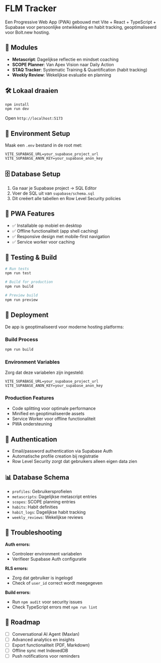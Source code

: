 # FLM Tracker

Een Progressive Web App (PWA) gebouwd met Vite + React + TypeScript + Supabase voor persoonlijke ontwikkeling en habit tracking, geoptimaliseerd voor Bolt.new hosting.

## 🚀 Modules

- **Metascript**: Dagelijkse reflectie en mindset coaching
- **SCOPE Planner**: Van Apex Vision naar Daily Action
- **STAQ Tracker**: Systematic Training & Quantification (habit tracking)
- **Weekly Review**: Wekelijkse evaluatie en planning

## 🛠️ Lokaal draaien

```bash
npm install
npm run dev
```

Open `http://localhost:5173`

## 🔧 Environment Setup

Maak een `.env` bestand in de root met:

```env
VITE_SUPABASE_URL=your_supabase_project_url
VITE_SUPABASE_ANON_KEY=your_supabase_anon_key
```

## 🗄️ Database Setup

1. Ga naar je Supabase project → SQL Editor
2. Voer de SQL uit van `supabase/schema.sql`
3. Dit creëert alle tabellen en Row Level Security policies

## 📱 PWA Features

- ✅ Installable op mobiel en desktop
- ✅ Offline functionaliteit (app shell caching)
- ✅ Responsive design met mobile-first navigation
- ✅ Service worker voor caching

## 🧪 Testing & Build

```bash
# Run tests
npm run test

# Build for production
npm run build

# Preview build
npm run preview
```

## 🚀 Deployment

De app is geoptimaliseerd voor moderne hosting platforms:

### Build Process
```bash
npm run build
```

### Environment Variables
Zorg dat deze variabelen zijn ingesteld:
```
VITE_SUPABASE_URL=your_supabase_project_url
VITE_SUPABASE_ANON_KEY=your_supabase_anon_key
```

### Production Features
- Code splitting voor optimale performance
- Minified en geoptimaliseerde assets
- Service Worker voor offline functionaliteit
- PWA ondersteuning

## 🔐 Authentication

- Email/password authentication via Supabase Auth
- Automatische profile creation bij registratie
- Row Level Security zorgt dat gebruikers alleen eigen data zien

## 📊 Database Schema

- `profiles`: Gebruikersprofielen
- `metascripts`: Dagelijkse metascript entries
- `scopes`: SCOPE planning entries
- `habits`: Habit definities
- `habit_logs`: Dagelijkse habit tracking
- `weekly_reviews`: Wekelijkse reviews

## 🐛 Troubleshooting

**Auth errors:**
- Controleer environment variabelen
- Verifieer Supabase Auth configuratie

**RLS errors:**
- Zorg dat gebruiker is ingelogd
- Check of `user_id` correct wordt meegegeven

**Build errors:**
- Run `npm audit` voor security issues
- Check TypeScript errors met `npm run lint`

## 🎯 Roadmap

- [ ] Conversational AI Agent (MaxIan)
- [ ] Advanced analytics en insights
- [ ] Export functionaliteit (PDF, Markdown)
- [ ] Offline sync met IndexedDB
- [ ] Push notifications voor reminders